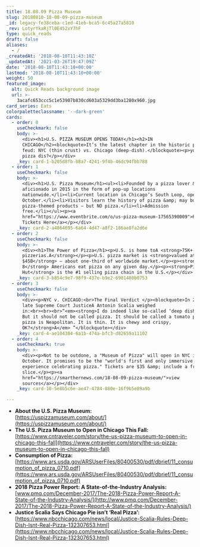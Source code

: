 ```yaml
---
title: 18.08.09 Pizza Museum
slug: 20180810-18-08-09-pizza-museum
_id: legacy-fe38ceba-c1ed-41eb-bca5-6c45a27a5810
_rev: LotyrYkaRjTl0E452xY7hF
type: quick_reads
draft: false
aliases:
  - /
_createdAt: '2018-08-10T11:43:10Z'
_updatedAt: '2021-03-26T19:47:09Z'
date: '2018-08-10T11:43:10+00:00'
lastmod: '2018-08-10T11:43:10+00:00'
weight: 50
featured_image:
  alt: Quick Reads background image
  url: >-
    3acafc653ccc5c1e53907b830cd603a5329dd3ba1280x960.jpg
card_series: Eats
colorpaletteclassname: '--dark-green'
cards:
  - order: 0
    useCheckmark: false
    body: >-
      <div><h1>U.S. PIZZA MUSEUM OPENS TODAY</h1><h2>IN
      CHICAGO</h2><blockquote>It’s the latest chapter in the historic pizza
      feud: NYC (thin crust) vs. Chicago (deep-dish).</blockquote><p>you want a
      pizza dis?</p></div>
    _key: card-1-b205d8fb-b8a7-4241-9f4b-46dc94fbb788
  - order: 1
    useCheckmark: false
    body: >-
      <div><h1>U.S. Pizza Museum</h1><ul><li>Founded by a pizza lover &amp;
      aficionado in 2015 in the form of pop-up locations
      nationwide.</li><li>Current location in Chicago’s South Loop, open until
      October.</li><li>Visitors learn the history of pizza &amp; may buy
      pizza-themed products – but NO pizza.</li><li>Admission
      free.</li></ul><p><a
      href="https://www.eventbrite.com/o/us-pizza-museum-17565390009">Reserve
      Tickets Here</a></p></div>
    _key: card-2-a4864695-6a64-4d47-a8f2-186ae8fa2d6e
  - order: 2
    useCheckmark: false
    body: >-
      <div><h1>The Power of Pizza</h1><p>U.S. is home toA <strong>75K+
      pizzerias.A</strong></p><p>U.S. pizza market is <strong>valued at
      $45B</strong> – about one-third of worldwide market.</p><p><strong>1 in
      8</strong> Americans eat pizza on any given day.</p><p><strong>Pizza
      Hut</strong> is the #1 selling pizza chain in the U.S.</p></div>
    _key: card-3-b854c9e7-98f9-437e-b9e2-6901480b0753
  - order: 3
    useCheckmark: false
    body: >-
      <div><p>NYC v. CHICAGO:<br>The Final Verdict </p><blockquote>In 2011, the
      late Supreme Court JusticeA Antonin Scalia weighed
      in:<br><br><br>“<em><strong>I do indeed like so-called ‘deep dish pizza….
      But it should not be called pizza. It should be called a tomato pie. Real
      pizza is Neapolitan. It is thin. It is chewy and crispy,
      OK?</strong>A</em> ”</blockquote></div>
    _key: card-4-ae104384-6a1b-474a-bfc3-d82659a11102
  - order: 4
    useCheckmark: true
    body: >-
      <div><p>Not to be outdone, a "Museum of Pizza" will open in NYC in
      October. It promises to be the "world's first and only immersive art
      experience celebrating pizza." Tickets are $35 &amp; include a free
      slice.</p><p><a
      href="https://smarthernews.com/18-08-09-pizza-museum/">view
      sources</a></p></div>
    _key: card-10-5e8b5c6e-ae47-4784-880e-16f9b5e89a9b

---
```

* **About the U.S. Pizza Museum:**  
[https://uspizzamuseum.com/about/](https://uspizzamuseum.com/about/)
* **The U.S. Pizza Museum to Open in Chicago This Fall:**  
[https://www.cntraveler.com/story/the-us-pizza-museum-to-open-in-chicago-this-fall](https://www.cntraveler.com/story/the-us-pizza-museum-to-open-in-chicago-this-fall)
* **Consumption of Pizza:** [https://www.ars.usda.gov/ARSUserFiles/80400530/pdf/dbrief/11_consumption_of_pizza_0710.pdf](https://www.ars.usda.gov/ARSUserFiles/80400530/pdf/dbrief/11_consumption_of_pizza_0710.pdf)
* **2018 Pizza Power Report: A State-of-the-Industry Analysis:**  
[www.pmq.com/December-2017/The-2018-Pizza-Power-Report-A-State-of-the-Industry-Analysis/](http://www.pmq.com/December-2017/The-2018-Pizza-Power-Report-A-State-of-the-Industry-Analysis/)
* **Justice Scalia Says Chicago Pie isn’t ‘Real Pizza’:**  
[https://www.nbcchicago.com/news/local/Justice-Scalia-Rules-Deep-Dish-Isnt-Real-Pizza-132307653.html](https://www.nbcchicago.com/news/local/Justice-Scalia-Rules-Deep-Dish-Isnt-Real-Pizza-132307653.html)